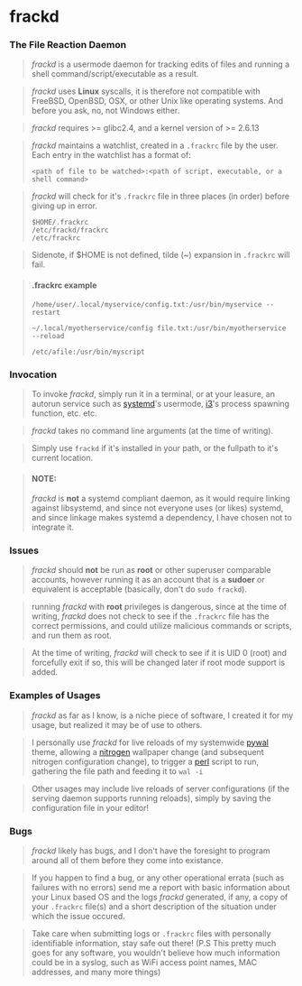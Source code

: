 # frackd
### The File Reaction Daemon

> *frackd* is a usermode daemon for tracking edits of files and running a shell command/script/executable as a result.

> *frackd* uses **Linux** syscalls, it is therefore not compatible with FreeBSD, OpenBSD, OSX, or other Unix like operating systems. And before you ask, no, not Windows either.

> *frackd* requires >= glibc2.4, and a kernel version of >= 2.6.13

> *frackd* maintains a watchlist, created in a `.frackrc` file by the user.
> Each entry in the watchlist has a format of:
> 
> `<path of file to be watched>:<path of script, executable, or a shell command>`

> *frackd* will check for it's `.frackrc` file in three places (in order) before giving up in error.
>
> ```
> $HOME/.frackrc
> /etc/frackd/frackrc
> /etc/frackrc
> ```

> Sidenote, if $HOME is not defined, tilde (~) expansion in `.frackrc` will fail.


> #### .frackrc example
> ```
> /home/user/.local/myservice/config.txt:/usr/bin/myservice --restart
>
> ~/.local/myotherservice/config file.txt:/usr/bin/myotherservice --reload
> 
> /etc/afile:/usr/bin/myscript
> ```

### Invocation
> To invoke *frackd*, simply run it in a terminal, or at your leasure, an autorun service such as [systemd][1]'s usermode, [i3][0]'s process spawning function, etc. etc.

> *frackd* takes no command line arguments (at the time of writing).

> Simply use `frackd` if it's installed in your path, or the fullpath to it's current location.

> #### NOTE:
> *frackd* is **not** a systemd compliant daemon, as it would require linking against libsystemd, and since not everyone uses (or likes) systemd, and since linkage makes systemd a dependency, I have chosen not to integrate it.

### Issues
> *frackd* should **not** be run as **root** or other superuser comparable accounts, however running it as an account that is a **sudoer** or equivalent is acceptable (basically, don't do `sudo frackd`).

> running *frackd* with **root** privileges is dangerous, since at the time of writing, *frackd* does not check to see if the `.frackrc` file has the correct permissions, and could utilize malicious commands or scripts, and run them as root.

> At the time of writing, *frackd* will check to see if it is UID 0 (root) and forcefully exit if so, this will be changed later if root mode support is added.

### Examples of Usages
> *frackd* as far as I know, is a niche piece of software, I created it for my usage, but realized it may be of use to others.

> I personally use *frackd* for live reloads of my systemwide [pywal][2] theme, allowing a [nitrogen][3] wallpaper change (and subsequent nitrogen configuration change), to trigger a [perl][4] script to run, gathering the file path and feeding it to `wal -i`

> Other usages may include live reloads of server configurations (if the serving daemon supports running reloads), simply by saving the configuration file in your editor!

### Bugs
> *frackd* likely has bugs, and I don't have the foresight to program around all of them before they come into existance.

> If you happen to find a bug, or any other operational errata (such as failures with no errors) send me a report with basic information about your Linux based OS and the logs *frackd* generated, if any, a copy of your `.frackrc` file(s) and a short description of the situation under which the issue occured.

> Take care when submitting logs or `.frackrc` files with personally identifiable information, stay safe out there! (P.S This pretty much goes for any software, you wouldn't believe how much information could be in a syslog, such as WiFi access point names, MAC addresses, and many more things)

[0]:https://github.com/i3/i3 "i3wm GitHub"
[1]:https://github.com/systemd/systemd "systemd GitHub"
[2]:https://github.com/dylanaraps/pywal "Pywal GitHub"
[3]:https://github.com/l3ib/nitrogen "Nitrogen GitHub"
[4]:https://github.com/Perl/perl5 "Perl GitHub"
